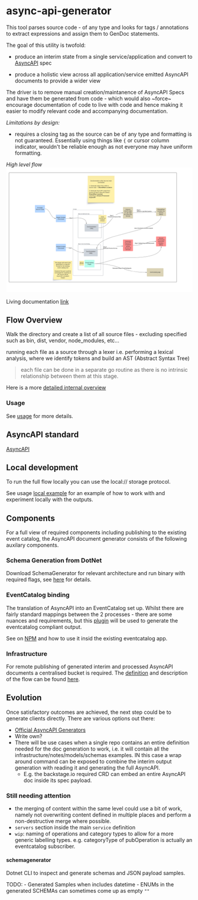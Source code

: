 # async-api-generator

This tool parses source code - of any type and looks for tags / annotations to extract expressions and assign them to GenDoc statements.

The goal of this utility is twofold:

- produce an interim state from a single service/application and convert to [AsyncAPI](https://www.asyncapi.com) spec

- produce a holistic view across all application/service emitted AsyncAPI documents to provide a wider view

The driver is to remove manual creation/maintanence of AsyncAPI Specs and have them be generated from code - which would also ~force~ encourage documentation of code to live with code and hence making it easier to modify relevant code and accompanying documentation.

_Limitations by design:_

- requires a closing tag as the source can be of any type and formatting is not guaranteed. Essentially using things like `{` or cursor column indicator, wouldn't be reliable enough as not everyone may have uniform formatting.

_High level flow_
![hl-flow diagram](./docs/hl-flow.png)

Living documentation [link](https://lucid.app/lucidspark/4d09749b-ad86-456b-a5ad-2f9e70a2b546/edit?viewport_loc=-1181%2C-734%2C4250%2C2266%2C0_0&invitationId=inv_bc6af9c8-3b41-4b00-b535-255d109f0afb)

## Flow Overview

Walk the directory and create a list of all source files - excluding specified such as bin, dist, vendor, node_modules, etc...

running each file as a source through a lexer i.e. performing a lexical analysis, where we identify tokens and build an AST (Abstract Syntax Tree)

> each file can be done in a separate go routine as there is no intrinsic relationship between them at this stage. 

Here is a more [detailed internal overview](./docs/internals.md)

### Usage

See [usage](./docs/usage.md) for more details.

## AsyncAPI standard

[AsyncAPI](./docs/asyncapi.md)

## Local development

To run the full flow locally you can use the local:// storage protocol.

See usage [local example](./docs/usage.md#LocalExample) for an example of how to work with and experiment locally with the outputs.

## Components

For a full view of required components including publishing to the existing event catalog, the AsyncAPI document generator consists of the following auxilary components.

### Schema Generation from DotNet

Download SchemaGenerator for relevant architecture and run binary with required flags, see [here](./src/dotnet/Schema.Generator/README.md) for details.

### EventCatalog binding

The translation of AsyncAPI into an EventCatalog set up. Whilst there are fairly standard mappings between the 2 processes - there are some nuances and requirements, but this [plugin](./src/ts/eventcatalog-plugin-doc-generator-azblob/README.md) will be used to generate the eventcatalog compliant output.

See on [NPM](TODO) and how to use it insid the existing eventcatalog app.

### Infrastructure

For remote publishing of generated interim and processed AsyncAPI documents a centralised bucket is required. The [definition](./terraform/examples/full/full.tf) and description of the flow can be found [here](./terraform/README.md).

## Evolution

Once satisfactory outcomes are achieved, the next step could be to generate clients directly. There are various options out there:

- [Official AsyncAPI Generators](https://github.com/asyncapi/generator)
- Write own?
- There will be use cases when a single repo contains an entire definition needed for the doc generation to work, i.e. it will contain all the infrastructure/notes/models/schemas examples. IN this case a wrap around command can be exposed to combine the interim output generation with reading it and generating the full AsyncAPI. 
    - E.g. the backstage.io required CRD can embed an entire AsyncAPI doc inside its spec payload.

### Still needing attention

- the merging of content within the same level could use a bit of work, namely not overwriting content defined in multiple places and perform a non-destructive merge where possible.
- `servers` section inside the main `service` definition
- `wip`: naming of operations and category types to allow for a more generic labelling types. e.g. categoryType of pubOperation is actually an eventcatalog subscriber.

#### schemagenerator

Dotnet CLI to inspect and generate schemas and JSON payload samples. 

TODO:
    - Generated Samples when includes datetime
    - ENUMs in the generated SCHEMAs can sometimes come up as empty `""`
